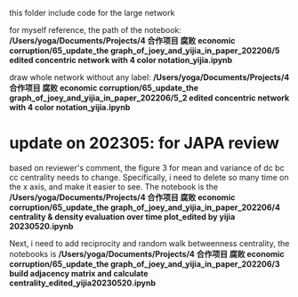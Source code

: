 this folder include code for the large network


for myself reference, the path of the notebook:
**/Users/yoga/Documents/Projects/4 合作项目 腐败 economic corruption/65_update_the graph_of_joey_and_yijia_in_paper_202206/5 edited concentric network with 4 color notation_yijia.ipynb**

draw whole network without any label: **/Users/yoga/Documents/Projects/4 合作项目 腐败 economic corruption/65_update_the graph_of_joey_and_yijia_in_paper_202206/5_2 edited concentric network with 4 color notation_yijia.ipynb**

update on 202305: for JAPA review
== 

based on reviewer's comment, the figure 3 for mean and variance of dc bc cc centrality needs to change. Specifically, i need to delete so many time on the x axis, and make it easier to see.  The notebook is the **/Users/yoga/Documents/Projects/4 合作项目 腐败 economic corruption/65_update_the graph_of_joey_and_yijia_in_paper_202206/4 centrality & density evaluation over time plot_edited by yijia 20230520.ipynb**

Next, i need to add reciprocity and random walk betweenness centrality, the notebooks is  **/Users/yoga/Documents/Projects/4 合作项目 腐败 economic corruption/65_update_the graph_of_joey_and_yijia_in_paper_202206/3 build adjacency matrix and calculate centrality_edited_yijia20230520.ipynb**

